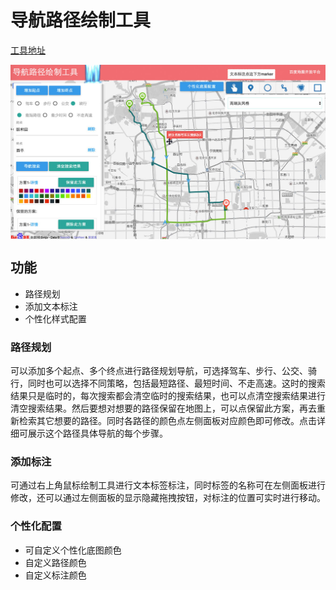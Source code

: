 # 导航路径绘制工具

[工具地址](http://huiyan-fe.github.io/tools/navigation/)

<img style="vertical-align: top;" src="./static/images/preview.jpg" alt="preview">

## 功能
* 路径规划
* 添加文本标注
* 个性化样式配置

### 路径规划
可以添加多个起点、多个终点进行路径规划导航，可选择驾车、步行、公交、骑行，同时也可以选择不同策略，包括最短路径、最短时间、不走高速。这时的搜索结果只是临时的，每次搜索都会清空临时的搜索结果，也可以点清空搜索结果进行清空搜索结果。然后要想对想要的路径保留在地图上，可以点保留此方案，再去重新检索其它想要的路径。同时各路径的颜色点左侧面板对应颜色即可修改。点击详细可展示这个路径具体导航的每个步骤。

### 添加标注
可通过右上角鼠标绘制工具进行文本标签标注，同时标签的名称可在左侧面板进行修改，还可以通过左侧面板的显示隐藏拖拽按钮，对标注的位置可实时进行移动。

### 个性化配置
* 可自定义个性化底图颜色
* 自定义路径颜色
* 自定义标注颜色
